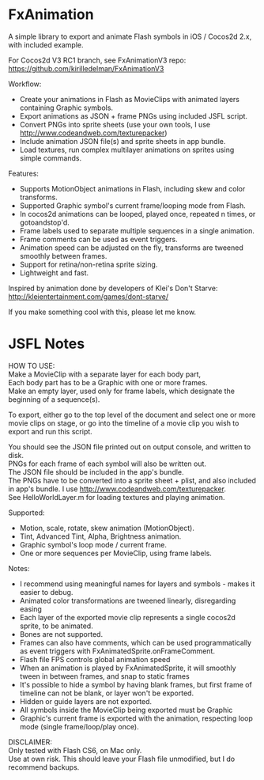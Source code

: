 FxAnimation
===========

A simple library to export and animate Flash symbols in iOS / Cocos2d 2.x, with included example.

For Cocos2d V3 RC1 branch, see FxAnimationV3 repo: https://github.com/kirilledelman/FxAnimationV3

Workflow:
* Create your animations in Flash as MovieClips with animated layers containing Graphic symbols. 
* Export animations as JSON + frame PNGs using included JSFL script.
* Convert PNGs into sprite sheets (use your own tools, I use http://www.codeandweb.com/texturepacker)
* Include animation JSON file(s) and sprite sheets in app bundle.
* Load textures, run complex multilayer animations on sprites using simple commands.

Features:
* Supports MotionObject animations in Flash, including skew and color transforms.
* Supported Graphic symbol's current frame/looping mode from Flash.
* In cocos2d animations can be looped, played once, repeated n times, or gotoandstop'd.
* Frame labels used to separate multiple sequences in a single animation.
* Frame comments can be used as event triggers.
* Animation speed can be adjusted on the fly, transforms are tweened smoothly between frames.
* Support for retina/non-retina sprite sizing.
* Lightweight and fast.

Inspired by animation done by developers of Klei's Don't Starve: http://kleientertainment.com/games/dont-starve/

If you make something cool with this, please let me know.

JSFL Notes
==========

HOW TO USE:   
Make a MovieClip with a separate layer for each body part,  
Each body part has to be a Graphic with one or more frames.  
Make an empty layer, used only for frame labels, which designate the beginning of a sequence(s).

To export, either go to the top level of the document and select one or more movie clips on stage,
or go into the timeline of a movie clip you wish to export and run this script.

You should see the JSON file printed out on output console, and written to disk.  
PNGs for each frame of each symbol will also be written out.  
The JSON file should be included in the app's bundle.  
The PNGs have to be converted into a sprite sheet + plist, and also included in app's bundle. I use http://www.codeandweb.com/texturepacker.  
See HelloWorldLayer.m for loading textures and playing animation.

Supported:
* Motion, scale, rotate, skew animation (MotionObject).
* Tint, Advanced Tint, Alpha, Brightness animation.
* Graphic symbol's loop mode / current frame.
* One or more sequences per MovieClip, using frame labels.

Notes:
* I recommend using meaningful names for layers and symbols - makes it easier to debug.
* Animated color transformations are tweened linearly, disregarding easing
* Each layer of the exported movie clip represents a single cocos2d sprite, to be animated.
* Bones are not supported.
* Frames can also have comments, which can be used programmatically as event triggers with FxAnimatedSprite.onFrameComment.
* Flash file FPS controls global animation speed
* When an animation is played by FxAnimatedSprite, it will smoothly tween in between frames, and snap to static frames
* It's possible to hide a symbol by having blank frames, but first frame of timeline can not be blank, or layer won't be exported.
* Hidden or guide layers are not exported.
* All symbols inside the MovieClip being exported must be Graphic
* Graphic's current frame is exported with the animation, respecting loop mode (single frame/loop/play once).

DISCLAIMER:  
Only tested with Flash CS6, on Mac only.  
Use at own risk. This should leave your Flash file unmodified, but I do recommend backups.  

